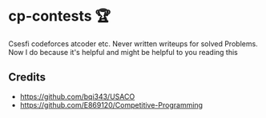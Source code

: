 # cp-contests :trophy:
Csesfi codeforces atcoder etc. Never written writeups for solved Problems. Now I do because it's helpful and might be helpful to you reading this 

## Credits

- https://github.com/bqi343/USACO
- https://github.com/E869120/Competitive-Programming
